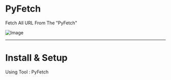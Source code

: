 # PyFetch
Fetch All URL From The "PyFetch"

![Image](https://i.imgur.com/TnbiVPY.png)

*** 

# Install & Setup

Using Tool : PyFetch
